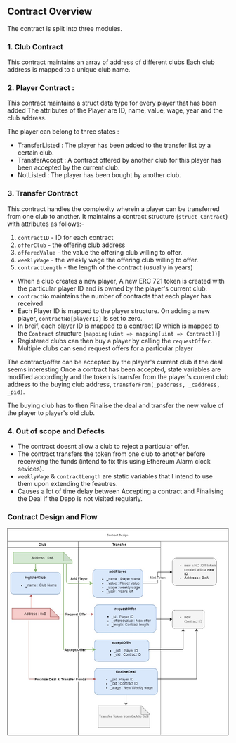 ## Contract Overview

The contract is split into three modules.

### 1. Club Contract 
This contract maintains an array of address of different clubs
Each club address is mapped to a unique club name.

### 2. Player Contract : 
This contract maintains a struct data type for every player that has been added
The attributes of the Player are ID, name, value, wage, year and the club address.

The player can belong to three states : 
- TransferListed : The player has been added to the transfer list by a certain club.
- TransferAccept : A contract offered by another club for this player has been accepted by the current club.
- NotListed : The player has been bought by another club.


### 3. Transfer Contract

This contract handles the complexity wherein a player can be transferred from one club to another.
It maintains a contract structure (`struct Contract`) with attributes as follows:-

1. `contractID` - ID for each contract
2. `offerClub` - the offering club address
3. `offeredValue` - the value the offering club willing to offer.
4. `weeklyWage` - the weekly wage the offering club willing to offer.
5. `contractLength` - the length of the contract (usually in years)

- When a club creates a new player, A new ERC 721 token is created with the particular player ID and 
is owned by the player's current club.
- `contractNo` maintains the number of contracts that each player has received
- Each Player ID is mapped to the player structure. On adding a new player, `contractNo[playerID]` is set to zero.
- In breif, each player ID is mapped to a contract ID which is mapped to the `Contract` structure [`mapping(uint => mapping(uint => Contract))`]
- Registered clubs can then buy a player by calling the `requestOffer`. Multiple clubs can send request offers for a particular player

The contract/offer can be accepted by the player's current club if the deal seems interesting
Once a contract has been accepted, state variables are modified accordingly and the token is transfer from the player's current club address to the buying club address, `transferFrom(_paddress, _caddress, _pid)`.

The buying club has to then Finalise the deal and transfer the new value of the player to player's old club.

### 4. Out of scope and Defects
- The contract doesnt allow a club to reject a particular offer.
- The contract transfers the token from one club to another before receiveing the funds (intend to fix this using Ethereum Alarm clock sevices).
- `weeklyWage` & `contractLength` are static variables that I intend to use them upon extending the feautres.
- Causes a lot of time delay between Accepting a contract and Finalising the Deal if the Dapp is not visited regularly.

### Contract Design and Flow
![Contract Design](https://github.com/sanjays95/player_transfer-Dapp/blob/master/contract_design.jpg?raw=true)
